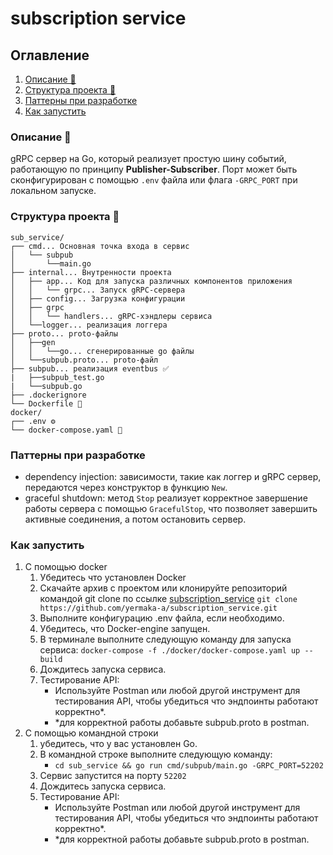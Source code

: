 # subscription service

## Оглавление
1. [Описание 📑](#описание-)  
2. [Структура проекта 📁](#структура-проекта-)
3. [Паттерны при разработке](#паттерны-при-разработке)
4. [Как запустить](#как-запустить)

### Описание 📑
gRPC сервер на Go, который реализует простую шину событий, работающую по принципу **Publisher-Subscriber**. Порт может быть сконфигурирован с помощью `.env` файла или флага `-GRPC_PORT` при локальном запуске. 

### Структура проекта 📁
```
sub_service/
┌── cmd... Основная точка входа в сервис
│   └── subpub
│       └──main.go  
├── internal... Внутренности проекта       
│   ├── app... Код для запуска различных компонентов приложения
│   │   └── grpc... Запуск gRPC-сервера
│   ├── config... Загрузка конфигурации
│	├── grpc
│	│	└── handlers... gRPC-хэндлеры сервиса
│	└──logger... реализация логгера
├── proto... proto-файлы
│   ├──gen
│   │   └──go... сгенерированные go файлы
│   └──subpub.proto... proto-файл
├── subpub... реализация eventbus ✅
|   ├──subpub_test.go
|   └──subpub.go
├── .dockerignore
└── Dockerfile 🐳
docker/
┌── .env ⚙️
└── docker-compose.yaml 🐳
```

### Паттерны при разработке
- dependency injection: зависимости, такие как логгер и gRPC сервер, передаются через конструктор в функцию `New`.
- graceful shutdown: метод `Stop` реализует корректное завершение работы сервера с помощью `GracefulStop`, что позволяет завершить активные соединения, а потом остановить сервер.

### Как запустить
 1. С помощью docker
    1. Убедитесь что установлен Docker
    2. Скачайте архив с проектом или клонируйте репозиторий командой git clone по ссылке [subscription_service](https://github.com/yermaka-a/subscription_service.git)
    `git clone https://github.com/yermaka-a/subscription_service.git`
    3. Выполните конфигурацию .env файла, если необходимо.
    4. Убедитесь, что Docker-engine запущен.
    5. В терминале выполните следующую команду для запуска сервиса: `docker-compose -f ./docker/docker-compose.yaml up --build` 
    6. Дождитесь запуска сервиса.
    8. Тестирование API:
        - Используйте Postman или любой другой инструмент для тестирования API, чтобы убедиться что эндпоинты работают корректно*.
        - *для корректной работы добавьте subpub.proto в postman. 
2. С помощью командной строки
    1. убедитесь, что у вас установлен Go.
    2. В командной строке выполните следующую команду:
        - `cd sub_service && go run cmd/subpub/main.go -GRPC_PORT=52202`
    3. Сервис запустится на порту `52202`
    4. Дождитесь запуска сервиса.
    5. Тестирование API:
        - Используйте Postman или любой другой инструмент для тестирования API, чтобы убедиться что эндпоинты работают корректно*.
        - *для корректной работы добавьте subpub.proto в postman.       
